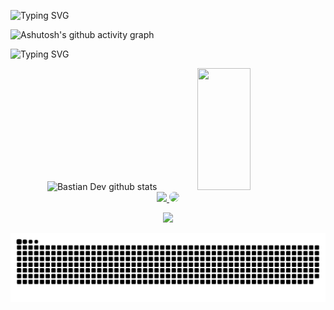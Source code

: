 <!--Title @Teyaochiuani-->
![Typing SVG](https://readme-typing-svg.herokuapp.com/?color=00b3ff&size=35&center=true&vCenter=true&width=1000&lines=HELLO👋;I'm+from+México;I'm+19+years+old;Welcome!)

<!--Graph-->
![Ashutosh's github activity graph](https://github-readme-activity-graph.cyclic.app/graph?username=Teyaochiuani&bg_color=0d1117&color=ffffff&line=00b3ff&point=f9fafa&area=true&hide_border=true)

<!--More about me-->
![Typing SVG](https://readme-typing-svg.herokuapp.com/?color=00b3ff&size=35&center=true&vCenter=true&width=1000&lines=I+Have+A+Cat🐈;I+Like+BLACKPINK;I+Love+JS;Anyway+I+Like+Programming!)


<!--Skill And More Information--> 
<div align="center">  
  <img width="49%" height="195px" src="https://github-readme-stats.vercel.app/api?username=Teyaochiuani&show_icons=true&count_private=true&hide_border=true&title_color=00b3ff&icon_color=00b4ff&text_color=c9d1d9&bg_color=0d1117" alt="Bastian Dev github stats" /> 
  <img width="41%" height="195px" src="https://github-readme-stats.vercel.app/api/top-langs/?username=Teyaochiuani&layout=compact&hide_border=true&title_color=00b3ff&text_color=00b4ff&bg_color=0d1117" />
</div>

<!--Social Media-->  
<div align="center"> 
<a href="https://www.instagram.com/js.com__/" target="_blank"><img src="https://img.shields.io/badge/-Instagram-%23E4405F?style=for-the-badge&logo=instagram&logoColor=white"</a>
<a href="https://twitter.com/C_Js_JaasielHJ" target="_blank"><img src="https://img.shields.io/badge/-Twitter-%230077B2?style=for-the-badge&logo=twitter&logoColor=white" style="border-radius: 30px" target="_blank"></a> 
 </div>
  
 <!--Total Contributions--> 
 <p align="center">
<img  src="https://github-readme-streak-stats.herokuapp.com?user=bastndev&theme=tokyonight_duo&hide_border=true"
</p>

<!--Sneek Gusano-->
![](https://github.com/Platane/snk/raw/output/github-contribution-grid-snake.svg)
